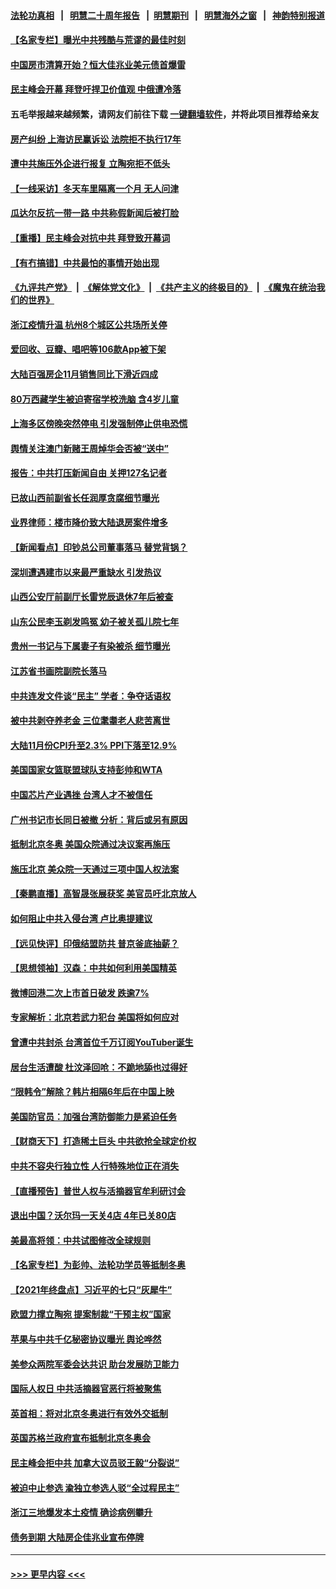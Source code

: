 #### [法轮功真相](https://github.com/gfw-breaker/truth/blob/master/README.md?t=0) &nbsp;&nbsp;|&nbsp;&nbsp; [明慧二十周年报告](https://github.com/gfw-breaker/mh-reports/blob/master/README.md?t=0) &nbsp;&nbsp;|&nbsp;&nbsp;[明慧期刊](https://github.com/gfw-breaker/mh-qikan) &nbsp;&nbsp;|&nbsp;&nbsp; [明慧海外之窗](https://github.com/gfw-breaker/mh-news/blob/master/README.md?t=0) &nbsp;&nbsp;|&nbsp;&nbsp; [神韵特别报道](https://github.com/gfw-breaker/mh-news/blob/master/shenyun.md?t=0)
#### [【名家专栏】曝光中共残酷与荒谬的最佳时刻](../pages/nsc413/n13427052.md?t=12100150) 
#### [中国房市清算开始？恒大佳兆业美元债首爆雷](../pages/nsc413/n13427306.md?t=12100150) 
#### [民主峰会开幕 拜登吁捍卫价值观 中俄遭冷落](../pages/nsc413/n13427281.md?t=12100150) 
#### 五毛举报越来越频繁，请网友们前往下载 [一键翻墙软件](https://github.com/gfw-breaker/ssr-accounts)，并将此项目推荐给亲友
#### [房产纠纷 上海访民赢诉讼 法院拒不执行17年](../pages/nsc413/n13426573.md?t=12100150) 
#### [遭中共施压外企进行报复 立陶宛拒不低头](../pages/nsc413/n13426985.md?t=12100150) 
#### [【一线采访】冬天车里隔离一个月 无人问津](../pages/nsc413/n13427029.md?t=12100150) 
#### [瓜达尔反抗一带一路 中共称假新闻后被打脸](../pages/nsc413/n13427079.md?t=12100150) 
#### [【重播】民主峰会对抗中共 拜登致开幕词](../pages/nsc413/n13425940.md?t=12100150) 
#### [【有冇搞错】中共最怕的事情开始出现](../pages/nsc413/n13425103.md?t=12100150) 
#### [《九评共产党》](https://github.com/begood0513/9ping.md/blob/master/README.md) &nbsp;|&nbsp; [《解体党文化》](../../../../jtdwh.md/blob/master/README.md)  &nbsp;|&nbsp; [《共产主义的终极目的》](../../../../gczydzjmd.md/blob/master/README.md) &nbsp;|&nbsp; [《魔鬼在统治我们的世界》](../../../../mgztzwmdsj.md/blob/master/README.md) 
#### [浙江疫情升温 杭州8个城区公共场所关停](../pages/nsc413/n13426539.md?t=12100150) 
#### [爱回收、豆瓣、唱吧等106款App被下架](../pages/nsc413/n13426814.md?t=12100150) 
#### [大陆百强房企11月销售同比下滑近四成](../pages/nsc413/n13426508.md?t=12100150) 
#### [80万西藏学生被迫寄宿学校洗脑 含4岁儿童](../pages/nsc413/n13426664.md?t=12100150) 
#### [上海多区傍晚突然停电 引发强制停止供电恐慌](../pages/nsc413/n13426629.md?t=12100150) 
#### [舆情关注澳门新赌王周焯华会否被“送中”](../pages/nsc413/n13426686.md?t=12100150) 
#### [报告：中共打压新闻自由 关押127名记者](../pages/nsc413/n13426290.md?t=12100150) 
#### [已故山西前副省长任润厚贪腐细节曝光](../pages/nsc413/n13426500.md?t=12100150) 
#### [业界律师：楼市降价致大陆退房案件增多](../pages/nsc413/n13425860.md?t=12100150) 
#### [【新闻看点】印钞总公司董事落马 替党背锅？](../pages/nsc413/n13425171.md?t=12100150) 
#### [深圳遭遇建市以来最严重缺水 引发热议](../pages/nsc413/n13426181.md?t=12100150) 
#### [山西公安厅前副厅长雷党辰退休7年后被查](../pages/nsc413/n13426255.md?t=12100150) 
#### [山东公民李玉剃发鸣冤 幼子被关孤儿院七年](../pages/nsc413/n13425121.md?t=12100150) 
#### [贵州一书记与下属妻子有染被杀 细节曝光](../pages/nsc413/n13426027.md?t=12100150) 
#### [江苏省书画院副院长落马](../pages/nsc413/n13425766.md?t=12100150) 
#### [中共连发文件谈“民主” 学者：争夺话语权](../pages/nsc413/n13423004.md?t=12100150) 
#### [被中共剥夺养老金 三位耄耋老人悲苦离世](../pages/nsc413/n13424317.md?t=12100150) 
#### [大陆11月份CPI升至2.3% PPI下落至12.9%](../pages/nsc413/n13425568.md?t=12100150) 
#### [美国国家女篮联盟球队支持彭帅和WTA](../pages/nsc413/n13425574.md?t=12100150) 
#### [中国芯片产业遇挫 台湾人才不被信任](../pages/nsc413/n13425775.md?t=12100150) 
#### [广州书记市长同日被撤 分析：背后或另有原因](../pages/nsc413/n13425738.md?t=12100150) 
#### [抵制北京冬奥 美国众院通过决议案再施压](../pages/nsc413/n13425652.md?t=12100150) 
#### [施压北京 美众院一天通过三项中国人权法案](../pages/nsc413/n13425410.md?t=12100150) 
#### [【秦鹏直播】高智晟张展获奖 美官员吁北京放人](../pages/nsc413/n13425288.md?t=12100150) 
#### [如何阻止中共入侵台湾 卢比奥提建议](../pages/nsc413/n13425422.md?t=12100150) 
#### [【远见快评】印俄结盟防共 普京釜底抽薪？](../pages/nsc413/n13425282.md?t=12100150) 
#### [【思想领袖】汉森：中共如何利用美国精英](../pages/nsc413/n13406103.md?t=12100150) 
#### [微博回港二次上市首日破发 跌逾7%](../pages/nsc413/n13425333.md?t=12100150) 
#### [专家解析：北京若武力犯台 美国将如何应对](../pages/nsc413/n13424869.md?t=12100150) 
#### [曾遭中共封杀 台湾首位千万订阅YouTuber诞生](../pages/nsc413/n13424986.md?t=12100150) 
#### [居台生活遭酸 杜汶泽回呛：不跪地舔也过得好](../pages/nsc413/n13425308.md?t=12100150) 
#### [“限韩令”解除？韩片相隔6年后在中国上映](../pages/nsc413/n13425086.md?t=12100150) 
#### [美国防官员：加强台湾防御能力是紧迫任务](../pages/nsc413/n13425365.md?t=12100150) 
#### [【财商天下】打造稀土巨头 中共欲抢全球定价权](../pages/nsc413/n13424907.md?t=12100150) 
#### [中共不容央行独立性 人行特殊地位正在消失](../pages/nsc413/n13425041.md?t=12100150) 
#### [【直播预告】普世人权与活摘器官牟利研讨会](../pages/nsc413/n13425146.md?t=12100150) 
#### [退出中国？沃尔玛一天关4店 4年已关80店](../pages/nsc413/n13425000.md?t=12100150) 
#### [美最高将领：中共试图修改全球规则](../pages/nsc413/n13425027.md?t=12100150) 
#### [【名家专栏】为彭帅、法轮功学员等抵制冬奥](../pages/nsc413/n13424486.md?t=12100150) 
#### [【2021年终盘点】习近平的七只“灰犀牛”](../pages/nsc413/n13424653.md?t=12100150) 
#### [欧盟力撑立陶宛 提案制裁“干预主权”国家](../pages/nsc413/n13424824.md?t=12100150) 
#### [苹果与中共千亿秘密协议曝光 舆论哗然](../pages/nsc413/n13424741.md?t=12100150) 
#### [美参众两院军委会达共识 助台发展防卫能力](../pages/nsc413/n13423428.md?t=12100150) 
#### [国际人权日 中共活摘器官恶行将被聚焦](../pages/nsc413/n13424502.md?t=12100150) 
#### [英首相：将对北京冬奥进行有效外交抵制](../pages/nsc413/n13424568.md?t=12100150) 
#### [英国苏格兰政府宣布抵制北京冬奥会](../pages/nsc413/n13424277.md?t=12100150) 
#### [民主峰会拒中共 加拿大议员驳王毅“分裂说”](../pages/nsc413/n13424202.md?t=12100150) 
#### [被迫中止参选 渝独立参选人驳“全过程民主”](../pages/nsc413/n13423494.md?t=12100150) 
#### [浙江三地爆发本土疫情 确诊病例攀升](../pages/nsc413/n13424066.md?t=12100150) 
#### [债务到期 大陆房企佳兆业宣布停牌](../pages/nsc413/n13423988.md?t=12100150) 

----
#### [ >>> 更早内容 <<< ](../indexes/nsc413-earlier.md)
